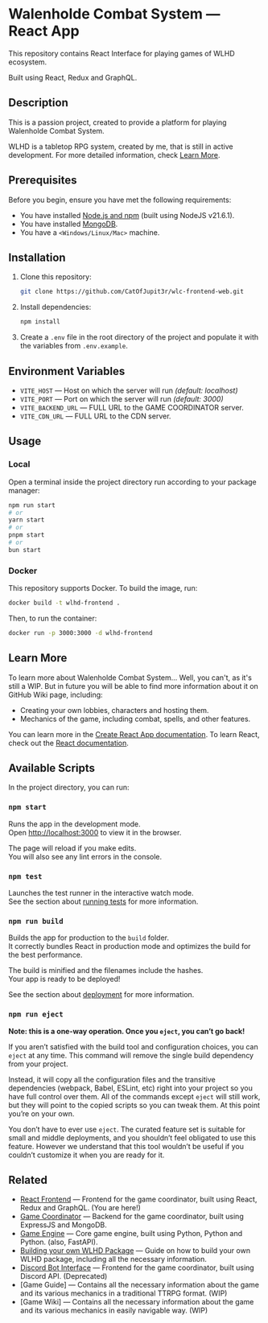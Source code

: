 # Walenholde Combat System — React App

This repository contains React Interface for playing games of WLHD ecosystem.

Built using React, Redux and GraphQL.

## Description

This is a passion project, created to provide a platform for playing Walenholde Combat System.

WLHD is a tabletop RPG system, created by me, that is still in active development. For more detailed information, check [Learn More](#Learn-More).

## Prerequisites

Before you begin, ensure you have met the following requirements:

- You have installed [Node.js and npm](https://nodejs.org/en/download/) (built using NodeJS v21.6.1).
- You have installed [MongoDB](https://www.mongodb.com/try/download/community).
- You have a `<Windows/Linux/Mac>` machine.

## Installation

1. Clone this repository:

    ```bash
    git clone https://github.com/CatOfJupit3r/wlc-frontend-web.git
    ```

2. Install dependencies:

    ```bash
    npm install
    ```

3. Create a `.env` file in the root directory of the project and populate it with the variables from `.env.example`.

## Environment Variables

- `VITE_HOST` — Host on which the server will run _(default: localhost)_
- `VITE_PORT` — Port on which the server will run _(default: 3000)_
- `VITE_BACKEND_URL` — FULL URL to the GAME COORDINATOR server.
- `VITE_CDN_URL` — FULL URL to the CDN server.

## Usage

### Local

Open a terminal inside the project directory run according to your package manager:

```bash
npm run start
# or
yarn start
# or
pnpm start
# or
bun start
```

### Docker

This repository supports Docker. To build the image, run:

```bash
docker build -t wlhd-frontend .
```

Then, to run the container:

```bash
docker run -p 3000:3000 -d wlhd-frontend
```

## Learn More

To learn more about Walenholde Combat System... Well, you can't, as it's still a WIP. But in future you will be able to find more information about it on GitHub Wiki page, including:

- Creating your own lobbies, characters and hosting them.
- Mechanics of the game, including combat, spells, and other features.

You can learn more in the [Create React App documentation](https://facebook.github.io/create-react-app/docs/getting-started).
To learn React, check out the [React documentation](https://reactjs.org/).

## Available Scripts

In the project directory, you can run:

### `npm start`

Runs the app in the development mode.\
Open [http://localhost:3000](http://localhost:3000) to view it in the browser.

The page will reload if you make edits.\
You will also see any lint errors in the console.

### `npm test`

Launches the test runner in the interactive watch mode.\
See the section about [running tests](https://facebook.github.io/create-react-app/docs/running-tests) for more information.

### `npm run build`

Builds the app for production to the `build` folder.\
It correctly bundles React in production mode and optimizes the build for the best performance.

The build is minified and the filenames include the hashes.\
Your app is ready to be deployed!

See the section about [deployment](https://facebook.github.io/create-react-app/docs/deployment) for more information.

### `npm run eject`

**Note: this is a one-way operation. Once you `eject`, you can’t go back!**

If you aren’t satisfied with the build tool and configuration choices, you can `eject` at any time. This command will remove the single build dependency from your project.

Instead, it will copy all the configuration files and the transitive dependencies (webpack, Babel, ESLint, etc) right into your project so you have full control over them. All of the commands except `eject` will still work, but they will point to the copied scripts so you can tweak them. At this point you’re on your own.

You don’t have to ever use `eject`. The curated feature set is suitable for small and middle deployments, and you shouldn’t feel obligated to use this feature. However we understand that this tool wouldn’t be useful if you couldn’t customize it when you are ready for it.

## Related

- [React Frontend](https://github.com/CatOfJupit3r/wlhd-frontend-web) — Frontend for the game coordinator, built using React, Redux and GraphQL. (You are here!)
- [Game Coordinator](https://github.com/CatOfJupit3r/wlhd-coordinator-server) — Backend for the game coordinator, built using ExpressJS and MongoDB.
- [Game Engine](https://youtu.be/h81WXIfCnoE?si=LS7HpLYhI-LBg4-9) — Core game engine, built using Python, Python and Python. (also, FastAPI).
- [Building your own WLHD Package](https://github.com/CatOfJupit3r/wlhd-example-package) — Guide on how to build your own WLHD package, including all the necessary information.
- [Discord Bot Interface](https://github.com/CatOfJupit3r/wlhd-frontend-discord) — Frontend for the game coordinator, built using Discord API. (Deprecated)
- [Game Guide] — Contains all the necessary information about the game and its various mechanics in a traditional TTRPG format. (WIP)
- [Game Wiki] — Contains all the necessary information about the game and its various mechanics in easily navigable way. (WIP)
